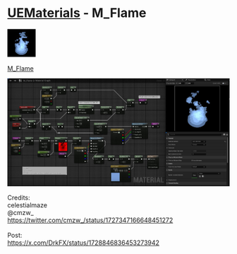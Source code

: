 # <a href="..">UEMaterials</a> - M_Flame
<img src="M_Flame_00.jpeg" width="64px" /><br/>

<a href="../M_Flame.uasset">M_Flame</a><br/>

<img src="M_Flame_01.jpeg" width="640px" /><br/>

Credits:<br/>
celestialmaze<br/>
@cmzw_<br/>
<a href="https://twitter.com/cmzw_/status/1727347166648451272">https://twitter.com/cmzw_/status/1727347166648451272</a><br/>
<br/>
Post:<br/>
<a href="https://x.com/DrkFX/status/1728846836453273942">https://x.com/DrkFX/status/1728846836453273942</a><br/>